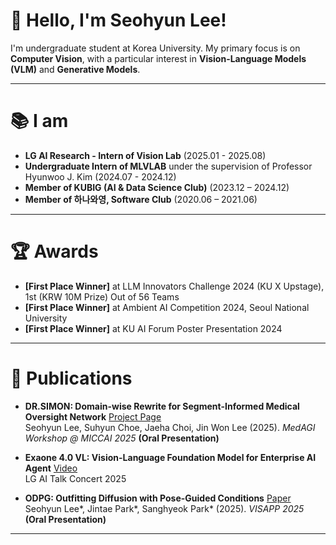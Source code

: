 # 👋 Hello, I'm Seohyun Lee!

I'm undergraduate student at Korea University. My primary focus is on **Computer Vision**, with a particular interest in **Vision-Language Models (VLM)** and **Generative Models**.

---

# 📚 I am
- **LG AI Research - Intern of Vision Lab** (2025.01 - 2025.08)
- **Undergraduate Intern of MLVLAB** under the supervision of Professor Hyunwoo J. Kim (2024.07 - 2024.12)
- **Member of KUBIG (AI & Data Science Club)** (2023.12 – 2024.12)
- **Member of 하나와영, Software Club** (2020.06 – 2021.06)

---
# 🏆 Awards
- **[First Place Winner]** at LLM Innovators Challenge 2024 (KU X Upstage), 1st (KRW 10M Prize) Out of 56 Teams
- **[First Place Winner]** at Ambient AI Competition 2024, Seoul National University
- **[First Place Winner]** at KU AI Forum Poster Presentation 2024
---

# 📄 Publications

- **DR.SIMON: Domain-wise Rewrite for Segment-Informed Medical Oversight Network** [Project Page](https://drsimon-rewrite.github.io/)<br>
  Seohyun Lee, Suhyun Choe, Jaeha Choi, Jin Won Lee (2025). *MedAGI Workshop @ MICCAI 2025* **(Oral Presentation)**

- **Exaone 4.0 VL: Vision-Language Foundation Model for Enterprise AI Agent** [Video](https://www.youtube.com/watch?v=EGzIMo4AizA&t=1323s)  
  LG AI Talk Concert 2025
  
- **ODPG: Outfitting Diffusion with Pose-Guided Conditions** [Paper](https://www.scitepress.org/publishedPapers/2025/131506/pdf/index.html)  
  Seohyun Lee*, Jintae Park*, Sanghyeok Park* (2025). *VISAPP 2025* **(Oral Presentation)**
---

